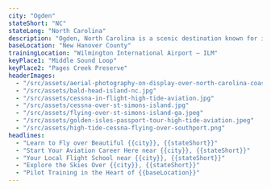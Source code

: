 ```yaml
---
city: "Ogden"
stateShort: "NC"
stateLong: "North Carolina"
description: "Ogden, North Carolina is a scenic destination known for its coastal beauty and regional charm. It offers an unforgettable view from the sky with landmarks like Middle Sound Loop and Pages Creek Preserve, making it a favorite among pilots and air tour guests."
baseLocation: "New Hanover County"
trainingLocation: "Wilmington International Airport – ILM"
keyPlace1: "Middle Sound Loop"
keyPlace2: "Pages Creek Preserve"
headerImages:
  - "/src/assets/aerial-photography-on-display-over-north-carolina-coast.webp"
  - "/src/assets/bald-head-island-nc.jpg"
  - "/src/assets/cessna-in-flight-high-tide-aviation.jpg"
  - "/src/assets/cessna-over-st-simons-island.jpg"
  - "/src/assets/flying-over-st-simons-island-ga.jpeg"
  - "/src/assets/golden-isles-passport-tour-high-tide-aviation.jpeg"
  - "/src/assets/high-tide-cessna-flying-over-southport.png"
headlines:
  - "Learn to Fly over Beautiful {{city}}, {{stateShort}}"
  - "Start Your Aviation Career Here near {{city}}, {{stateShort}}"
  - "Your Local Flight School near {{city}}, {{stateShort}}"
  - "Explore the Skies Over {{city}}, {{stateShort}}"
  - "Pilot Training in the Heart of {{baseLocation}}"
---
```


